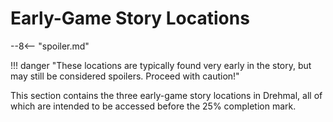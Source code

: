 # Early-Game Story Locations

--8<-- "spoiler.md"

!!! danger "These locations are typically found very early in the story, but may still be considered spoilers. Proceed with caution!"

This section contains the three early-game story locations in Drehmal, all of which are intended to be accessed before the 25% completion mark. 